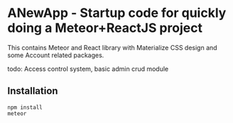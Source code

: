 # ANewApp - Startup code for quickly doing a Meteor+ReactJS project
This contains Meteor and React library with Materialize CSS design and some Account related packages.

todo: Access control system, basic admin crud module

## Installation
```
npm install
meteor
```

